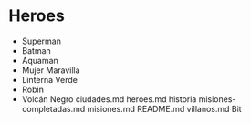 # Heroes

* Superman
* Batman
* Aquaman
* Mujer Maravilla
* Linterna Verde
* Robin
* Volcán Negro
ciudades.md heroes.md historia misiones-completadas.md misiones.md README.md villanos.md Bit
